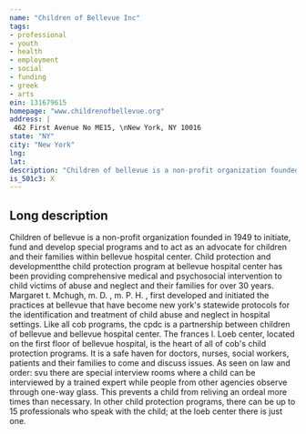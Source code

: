 ```yaml
---
name: "Children of Bellevue Inc"
tags:
- professional
- youth
- health
- employment
- social
- funding
- greek
- arts
ein: 131679615
homepage: "www.childrenofbellevue.org"
address: |
 462 First Avenue No ME15, \nNew York, NY 10016
state: "NY"
city: "New York"
lng: 
lat: 
description: "Children of bellevue is a non-profit organization founded in 1949 to initiate, fund and develop special programs and to act as an advocate for children and their families within bellevue hospital center. "
is_501c3: X
---
```


## Long description

Children of bellevue is a non-profit organization founded in 1949 to initiate, fund and develop special programs and to act as an advocate for children and their families within bellevue hospital center. Child protection and developmentthe child protection program at bellevue hospital center has been providing comprehensive medical and psychosocial intervention to child victims of abuse and neglect and their families for over 30 years. Margaret t. Mchugh, m. D. , m. P. H. , first developed and initiated the practices at bellevue that have become new york's statewide protocols for the identification and treatment of child abuse and neglect in hospital settings. Like all cob programs, the cpdc is a partnership between children of bellevue and bellevue hospital center. The frances l. Loeb center, located on the first floor of bellevue hospital, is the heart of all of cob's child protection programs. It is a safe haven for doctors, nurses, social workers, patients and their families to come and discuss issues. As seen on law and order: svu there are special interview rooms where a child can be interviewed by a trained expert while people from other agencies observe through one-way glass. This prevents a child from reliving an ordeal more times than necessary. In other child protection programs, there can be up to 15 professionals who speak with the child; at the loeb center there is just one. 
